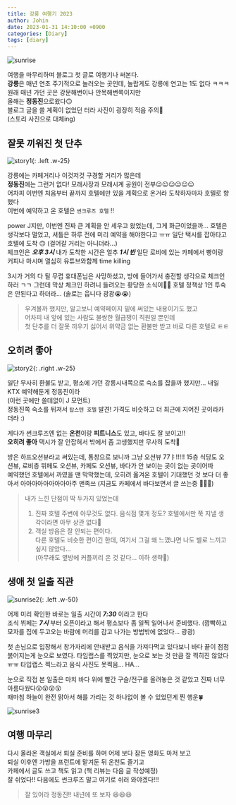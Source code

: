 ```yaml
---
title: 강릉 여행기 2023
author: Johin
date: 2023-01-31 14:10:00 +0900
categories: [Diary]
tags: [diary]
---
```


![sunrise](/assets/img/20230131/main_photo.JPG)

여행을 마무리하며 블로그 첫 글로 여행기나 써본다.  
**강릉**은 매년 연초 주기적으로 놀러오는 곳인데, 놀랍게도 강릉에 연고는 1도 없다 ㅋㅋㅋ  
원래 매년 가던 곳은 강문해변이나 안목해변쪽이지만  
올해는 **정동진**으로왔다🙃  
블로그 글을 쓸 계획이 없었던 터라 사진이 굉장히 적음 주의🚨  
(스토리 사진으로 대체ing)

## 잘못 끼워진 첫 단추

![story1](/assets/img/20230131/story1.jpg){: .left .w-25}

강릉에는 카페거리나 이것저것 구경할 거리가 많은데  
**정동진**에는 그런거 없다! 모래사장과 모래시계 공원이 전부😐😐😐😐😐😐  
어차피 이번엔 처음부터 끝까지 호텔에만 있을 계획으로 온거라 도착하자마자 호텔로 향했다  
이번에 예약하고 온 호텔은 `썬크루즈 호텔` !!

power J지만, 이번엔 진짜 큰 계획을 안 세우고 왔었는데, 그게 화근이었을까... 호텔은 생각보다 멀었고, 셔틀은 하루 전에 미리 예약을 해야한다고 ㅠㅠ 일단 택시를 잡아타고 호텔에 도착 🙃 (걸어갈 거리는 아니더라...)  
체크인은 __*오후 3시*__ 내가 도착한 시간은 얼추 __*1시 반*__ 일단 로비에 있는 카페에서 빵이랑 커피나 마시며 열심히 유튜브와함께 time killing

3시가 거의 다 될 무렵 휴대폰님은 사망하셨고, 방에 들어가서 충전할 생각으로 체크인 하러 ㄱㄱ 그런데 막상 체크인 하려니 들려오는 황당한 소식이🤯🤯 호텔 정책상 1인 투숙은 안된다고 하더라... (솔로는 웁니다 광광😭😭)

> 우겨볼까 했지만, 알고보니 예약페이지 밑에 써있는 내용이기도 했고  
> 어차피 내 앞에 있는 사람도 불쌍한 월급쟁이 직원일 뿐인데  
> 첫 단추를 더 잘못 끼우기 싫어서 위약금 없는 환불만 받고 바로 다른 호텔로 ㅌㅌ


## 오히려 좋아

![story2](/assets/img/20230131/story2.jpeg){: .right .w-25}

일단 무사히 환불도 받고, 평소에 가던 강릉시내쪽으로 숙소를 잡을까 했지만... 내일 KTX 예약해둔게 정동진이라  
(이런 곳에만 쓸데없이 J 모먼트)  
정동진쪽 숙소를 뒤져서 `탑스텐 호텔` 발견! 가격도 비슷하고 더 최근에 지어진 곳이라카더라 :) 

게다가 썬크루즈엔 없는 **온천**이랑 **피트니스**도 있고, 바다도 잘 보이고!!  
**오히려 좋아** 택시가 잘 안잡혀서 밖에서 좀 고생했지만 무사히 도착👀

방은 하프오션뷰라고 써있는데, 통창으로 보니까 그냥 오션뷰 77ㅑ!!!!! 15층 식당도 오션뷰, 로비층 뷔페도 오션뷰, 카페도 오션뷰, 바다가 안 보이는 곳이 없는 곳이어따  
예약했던 호텔에서 까였을 땐 막막했는데, 오히려 옮겨온 호텔이 기대했던 것 보다 더 좋아서 아아아아아아아아아주 맨족쓰 (지금도 카페에서 바다보면서 글 쓰는중 🙂🙃🙂)


> 내가 느낀 단점이 딱 두가지 있었는데  
>  1.  진짜 호텔 주변에 아무것도 없다. 음식점 몇개 정도? 호텔에서만 쭉 지낼 생각이라면 아무 상관 없다😤  
> 2. 객실 방음은 잘 안되는 편이다.  
> 다른 호텔도 비슷한 편이긴 한데, 여기서 그걸 왜 느꼈냐면 나도 별로 느끼고 싶지 않았다...  
> (아무래도 옆방에 커플끼리 온 것 같다... 이하 생략🔞)


## 생애 첫 일출 직관

![sunrise2](/assets/img/20230131/sunrise2.JPG){: .left .w-50}

어제 미리 확인한 바로는 일출 시간이 ***7:30*** 이라고 한다  
조식 뷔페는 ***7시*** 부터 오픈이라고 해서 평소보다 좀 일찍 일어나서 준비했다. (깜빡하고 모자를 집에 두고오는 바람에 머리를 감고 나가는 방법밖에 없었다... 광광)
 
첫 손님으로 입장해서 창가자리에 안내받고 음식을 가져다먹고 있다보니 바다 끝이 점점 붉어지는게 눈으로 보였다. 타임랩스를 찍었지만, 눈으로 보는 것 만큼 잘 찍히진 않았다 ㅠㅠ 타입랩스 찍느라고 음식 사진도 못찍음... HA...  

눈으로 직접 본 일출은 마치 바다 위에 빨간 구슬/전구를 올려놓은 것 같았고 진짜 너무 아름다웠다😲😲😲😲  
때마침 하늘이 완전 맑아서 해를 가리는 것 하나없이 볼 수 있었던게 찐 행운🍀

![sunrise3](/assets/img/20230131/main_photo.JPG)

## 여행 마무리

다시 올라온 객실에서 퇴실 준비를 하며 어제 보다 잠든 영화도 마저 보고  
퇴실 이후엔 가방을 프런트에 맡겨둔 뒤 온천도 즐기고  
카페에서 글도 쓰고 책도 읽고 (책 리뷰는 다음 글 작성예정)  
잘 쉬었다!! 다음에도 썬크루즈 말고 여기로 쉬러 와야겠다!!!

> 잘 있어라 정동진!! 내년에 또 보자 😆😆😆